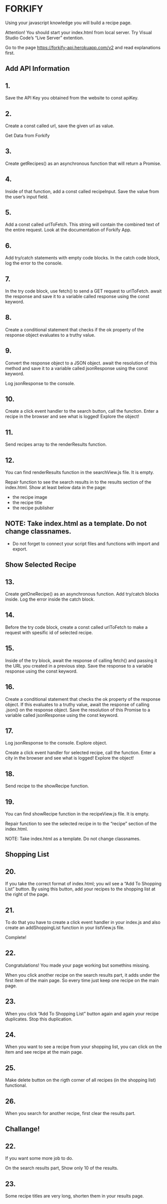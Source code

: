 # FORKIFY

Using your javascript knowledge you will build a recipe page.

Attention! You should start your index.html from local server. Try Visual Studio Code’s “Live Server” extention.  

Go to the page https://forkify-api.herokuapp.com/v2 and read explanations first.

## Add API Information
## 1.
Save the API Key you obtained from the website to const apiKey.

## 2.
Create a const called url, save the given url as value.

Get Data from Forkify 

## 3.
Create getRecipes() as an asynchronous function that will return a Promise.

## 4.
Inside of that function, add a const called recipeInput. Save the value from the user’s input field.

## 5.
Add a const called urlToFetch. This string will contain the combined text of the entire request. Look at the documentation of Forkify App.

## 6.
Add try/catch statements with empty code blocks. In the catch code block, log the error to the console.

## 7.
In the try code block, use fetch() to send a GET request to urlToFetch. await the response and save it to a variable called response using the const keyword.

## 8.
Create a conditional statement that checks if the ok property of the response object evaluates to a truthy value.

## 9.
Convert the response object to a JSON object. await the resolution of this method and save it to a variable called jsonResponse using the const keyword.

Log jsonResponse to the console.

## 10.
Create a click event handler to the search button, call the function. Enter a recipe in the browser and see what is logged! Explore the object!

## 11.
Send recipes array to the renderResults function.

## 12.
You can find renderResults function in the searchView.js file. It is empty. 

Repair function to see the search results in to the results section of the index.html. Show at least below data in the page:
- the recipe image
- the recipe title
- the recipe publisher

## NOTE: Take index.html as a template. Do not change classnames.
- Do not forget to connect your script files and functions with import and export.

## Show Selected Recipe
## 13.
Create getOneRecipe() as an asynchronous function. Add try/catch blocks inside. Log the error inside the catch block.

## 14.
Before the try code block, create a const called urlToFetch to make a request with spesific id of selected recipe.

## 15.
Inside of the try block, await the response of calling fetch() and passing it the URL you created in a previous step. Save the response to a variable response using the const keyword.

## 16.
Create a conditional statement that checks the ok property of the response object. If this evaluates to a truthy value, await the response of calling .json() on the response object. Save the resolution of this Promise to a variable called jsonResponse using the const keyword.

## 17.
Log jsonResponse to the console. Explore object.

Create a click event handler for selected recipe, call the function. Enter a city in the browser and see what is logged! Explore the object!

## 18.
Send recipe to the showRecipe function.

## 19.
You can find showRecipe function in the recipeView.js file. It is empty. 

Repair function to see the selected recipe in to the “recipe” section of the index.html. 

NOTE: Take index.html as a template. Do not change classnames.

## Shopping List
## 20.
If you take the correct format of index.html; you wil see a “Add To Shopping List” button. By using this button, add your recipes to the shopping list at the right of the page.

## 21.
To do that you have to create a click event handler in your index.js and also create an addShoppingList function in your listView.js file. 

Complete!

## 22.
Congratulations! You made your page working but somethins missing.

When you click another recipe on the search results part, it adds under the first item of the main page. So every time just keep one recipe on the main page.

## 23.
When you click “Add To Shopping List” button again and again your recipe duplicates. Stop this duplication. 

## 24.
When you want to see a recipe from your shopping list, you can click on the item and see recipe at the main page.

## 25.
Make delete button on the rigth corner of all recipes (in the shopping list) functional.

## 26.
When you search for another recipe, first clear the results part.

## Challange!

## 22.
If you want some more job to do.

On the search results part, Show only 10 of the results.

## 23.
Some recipe titles are very long, shorten them in your results page.
